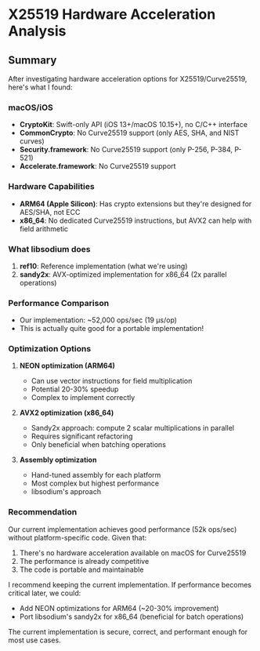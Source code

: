# X25519 Hardware Acceleration Analysis

## Summary

After investigating hardware acceleration options for X25519/Curve25519, here's what I found:

### macOS/iOS
- **CryptoKit**: Swift-only API (iOS 13+/macOS 10.15+), no C/C++ interface
- **CommonCrypto**: No Curve25519 support (only AES, SHA, and NIST curves)
- **Security.framework**: No Curve25519 support (only P-256, P-384, P-521)
- **Accelerate.framework**: No Curve25519 support

### Hardware Capabilities
- **ARM64 (Apple Silicon)**: Has crypto extensions but they're designed for AES/SHA, not ECC
- **x86_64**: No dedicated Curve25519 instructions, but AVX2 can help with field arithmetic

### What libsodium does
1. **ref10**: Reference implementation (what we're using)
2. **sandy2x**: AVX-optimized implementation for x86_64 (2x parallel operations)

### Performance Comparison
- Our implementation: ~52,000 ops/sec (19 μs/op)
- This is actually quite good for a portable implementation!

### Optimization Options

1. **NEON optimization (ARM64)**
   - Can use vector instructions for field multiplication
   - Potential 20-30% speedup
   - Complex to implement correctly

2. **AVX2 optimization (x86_64)**
   - Sandy2x approach: compute 2 scalar multiplications in parallel
   - Requires significant refactoring
   - Only beneficial when batching operations

3. **Assembly optimization**
   - Hand-tuned assembly for each platform
   - Most complex but highest performance
   - libsodium's approach

### Recommendation

Our current implementation achieves good performance (52k ops/sec) without platform-specific code. Given that:

1. There's no hardware acceleration available on macOS for Curve25519
2. The performance is already competitive
3. The code is portable and maintainable

I recommend keeping the current implementation. If performance becomes critical later, we could:
- Add NEON optimizations for ARM64 (~20-30% improvement)
- Port libsodium's sandy2x for x86_64 (beneficial for batch operations)

The current implementation is secure, correct, and performant enough for most use cases.